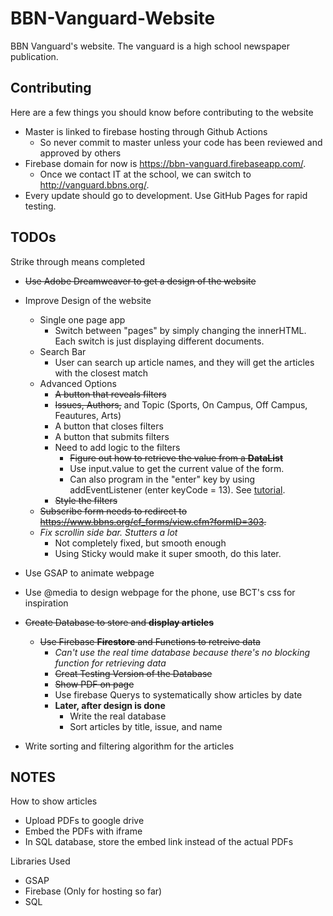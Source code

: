 # BBN-Vanguard-Website
BBN Vanguard's website. The vanguard is a high school newspaper publication.

## Contributing

Here are a few things you should know before contributing to the website
- Master is linked to firebase hosting through Github Actions
    - So never commit to master unless your code has been reviewed and approved by others
- Firebase domain for now is https://bbn-vanguard.firebaseapp.com/.
    - Once we contact IT at the school, we can switch to http://vanguard.bbns.org/.
- Every update should go to development. Use GitHub Pages for rapid testing.


## TODOs
Strike through means completed

- ~~Use Adobe Dreamweaver to get a design of the website~~
- Improve Design of the website
	- Single one page app
		- Switch between "pages" by simply changing the innerHTML. Each switch is just displaying different documents.
    - Search Bar
    	- User can search up article names, and they will get the articles with the closest match
	- Advanced Options
		- ~~A button that reveals filters~~
		- ~~Issues, Authors,~~ and Topic (Sports, On Campus, Off Campus, Feautures, Arts)
		- A button that closes filters
		- A button that submits filters
		- Need to add logic to the filters
			- ~~Figure out how to retrieve the value from a **DataList**~~
			- Use input.value to get the current value of the form.
			- Can also program in the "enter" key by using addEventListener (enter keyCode = 13). See [tutorial](https://www.w3schools.com/howto/howto_js_trigger_button_enter.asp).
		- ~~Style the filters~~
	- ~~Subscribe form needs to redirect to https://www.bbns.org/cf_forms/view.cfm?formID=303.~~
	- *Fix scrollin side bar. Stutters a lot*
		- Not completely fixed, but smooth enough
		- Using Sticky would make it super smooth, do this later.

- Use GSAP to animate webpage
- Use @media to design webpage for the phone, use BCT's css for inspiration
- ~~Create Database to store and **display articles**~~
	- ~~Use Firebase **Firestore** and Functions to retreive data~~
		- *Can't use the real time database because there's no blocking function for retrieving data*
		- ~~Creat Testing Version of the Database~~
		- ~~Show PDF on page~~
		- Use firebase Querys to systematically show articles by date
		- **Later, after design is done**
			- Write the real database
			- Sort articles by title, issue, and name
- Write sorting and filtering algorithm for the articles

## NOTES

How to show articles
- Upload PDFs to google drive
- Embed the PDFs with iframe
- In SQL database, store the embed link instead of the actual PDFs

Libraries Used
- GSAP
- Firebase (Only for hosting so far)
- SQL